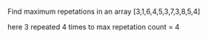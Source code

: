 Find maximum repetations in an array
[3,1,6,4,5,3,7,3,8,5,4]

here 3 repeated 4 times
to max repetation count = 4
